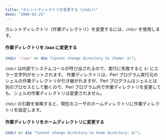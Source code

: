 ```yaml
---
title: "カレントディレクトリを変更する (chdir)"
date: "2008-03-25"
---
```


カレントディレクトリ（作業ディレクトリ）を変更するには、`chdir` を使用します。

#### 作業ディレクトリを /aaa に変更する

```perl
chdir '/aaa' or die "Cannot change directory to /home: $!";
```

`chdir` は内部でシステムコールが呼び出されるので、実行に失敗すると `$!` にエラー文字列がセットされます。
作業ディレクトリは、Perl プログラム実行元のシェルの作業ディレクトリが引き継がれますが、Perl プログラムはシェルとは別のプロセスとして動くので、Perl プログラム内で作業ディレクトリを変更しても、シェルの作業ディレクトリは変更されません。

`chdir` の引数を省略すると、現在のユーザのホームディレクトリに作業ディレクトリを設定します。

#### 作業ディレクトリをホームディレクトリに変更する

```perl
chdir or die "Cannot change directory to home directory: $!";
```


